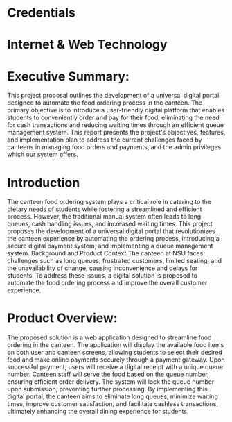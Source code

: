# __Credentials__


# __Internet & Web Technology__
# __Executive Summary:__
This project proposal outlines the development of a universal digital portal designed to automate
the food ordering process in the canteen. The primary objective is to introduce a user-friendly
digital platform that enables students to conveniently order and pay for their food, eliminating
the need for cash transactions and reducing waiting times through an efficient queue
management system. This report presents the project's objectives, features, and implementation
plan to address the current challenges faced by canteens in managing food orders and payments,
and the admin privileges which our system offers.

# __Introduction__
The canteen food ordering system plays a critical role in catering to the dietary needs of
students while fostering a streamlined and efficient process. However, the traditional
manual system often leads to long queues, cash handling issues, and increased waiting
times. This project proposes the development of a universal digital portal that
revolutionizes the canteen experience by automating the ordering process, introducing a
secure digital payment system, and implementing a queue management system.
Background and Product Context
The canteen at NSU faces challenges such as long queues, frustrated customers, limited seating,
and the unavailability of change, causing inconvenience and delays for students. To address these
issues, a digital solution is proposed to automate the food ordering process and improve the
overall customer experience.

# __Product Overview:__
The proposed solution is a web application designed to streamline food ordering in the canteen.
The application will display the available food items on both user and canteen screens, allowing
students to select their desired food and make online payments securely through a payment
gateway. Upon successful payment, users will receive a digital receipt with a unique queue
number. Canteen staff will serve the food based on the queue number, ensuring efficient order
delivery. The system will lock the queue number upon submission, preventing further
processing.
By implementing this digital portal, the canteen aims to eliminate long queues, minimize waiting
times, improve customer satisfaction, and facilitate cashless transactions, ultimately enhancing
the overall dining experience for students.
